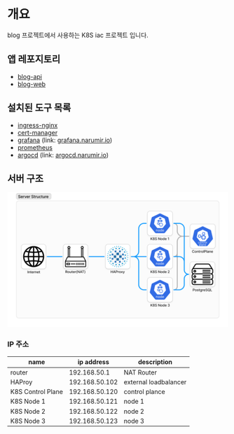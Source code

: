 # 개요
blog 프로젝트에서 사용하는 K8S iac 프로젝트 입니다.

## 앱 레포지토리
* [blog-api](https://github.com/narumir/blog-api)
* [blog-web](https://github.com/narumir/blog-web)

## 설치된 도구 목록
* [ingress-nginx](https://kubernetes.github.io/ingress-nginx/)
* [cert-manager](https://cert-manager.io/)
* [grafana](https://grafana.com/) (link: [grafana.narumir.io](https://grafana.narumir.io))
* [prometheus](https://prometheus.io/)
* [argocd](https://argoproj.github.io/cd/) (link: [argocd.narumir.io](https://argocd.narumir.io))

## 서버 구조
![server-structure](./docs/resources/server-structure.png)

### IP 주소

name              | ip address     | description
------------------|----------------|----------------------
router            | 192.168.50.1   | NAT Router
HAProy            | 192.168.50.102 | external loadbalancer
K8S Control Plane | 192.168.50.120 | control plance
K8S Node 1        | 192.168.50.121 | node 1
K8S Node 2        | 192.168.50.122 | node 2
K8S Node 3        | 192.168.50.123 | node 3

